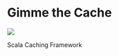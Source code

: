 # Gimme the Cache

![](https://media.giphy.com/media/nRceEZEErdiZG/giphy.gif)

Scala Caching Framework
